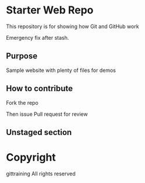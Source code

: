 # Starter Web Repo

This repository is for showing how Git and GitHub work

Emergency fix after stash.

## Purpose

Sample website with plenty of files for demos

## How to contribute

Fork the repo

Then issue Pull request for review

## Unstaged section

# Copyright

gittraining
All rights reserved
